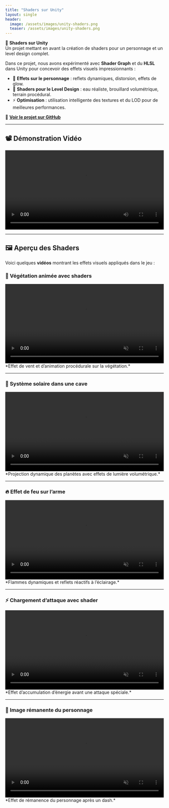 ```yaml
---
title: "Shaders sur Unity"
layout: single
header:
  image: /assets/images/unity-shaders.png
  teaser: /assets/images/unity-shaders.png
---
```


🎨 **Shaders sur Unity**  
Un projet mettant en avant la création de shaders pour un personnage et un level design complet.

Dans ce projet, nous avons expérimenté avec **Shader Graph** et du **HLSL** dans Unity pour concevoir des effets visuels impressionnants :  
- 🌟 **Effets sur le personnage** : reflets dynamiques, distorsion, effets de glow.  
- 🏰 **Shaders pour le Level Design** : eau réaliste, brouillard volumétrique, terrain procédural.  
- ⚡ **Optimisation** : utilisation intelligente des textures et du LOD pour de meilleures performances.

🔗 **[Voir le projet sur GitHub](https://github.com/Quest-Education-Group/lyo-t3-gamegear-p5-08)**  

---

## 📽️ Démonstration Vidéo  

<video controls width="100%">
  <source src="/assets/videos/unity-shaders-demo.mp4" type="video/mp4">
  Votre navigateur ne supporte pas la vidéo.
</video>

---

## 🖼️ Aperçu des Shaders  

Voici quelques **vidéos** montrant les effets visuels appliqués dans le jeu :

### 🌿 Végétation animée avec shaders  
<video autoplay loop muted playsinline width="100%">
  <source src="/assets/videos/unity-shader-vegetation.mp4" type="video/mp4">
  Votre navigateur ne supporte pas la vidéo.
</video>
*Effet de vent et d’animation procédurale sur la végétation.*  

---

### 🌌 Système solaire dans une cave  
<video autoplay loop muted playsinline width="100%">
  <source src="/assets/videos/unity-shader-solar-system.mp4" type="video/mp4">
  Votre navigateur ne supporte pas la vidéo.
</video>
*Projection dynamique des planètes avec effets de lumière volumétrique.*  

---

### 🔥 Effet de feu sur l’arme  
<video autoplay loop muted playsinline width="100%">
  <source src="/assets/videos/unity-shader-fire-weapon.mp4" type="video/mp4">
  Votre navigateur ne supporte pas la vidéo.
</video>
*Flammes dynamiques et reflets réactifs à l’éclairage.*  

---

### ⚡ Chargement d’attaque avec shader  
<video autoplay loop muted playsinline width="100%">
  <source src="/assets/videos/unity-shader-charge-attack.mp4" type="video/mp4">
  Votre navigateur ne supporte pas la vidéo.
</video>
*Effet d’accumulation d’énergie avant une attaque spéciale.*  

---

### 👤 Image rémanente du personnage  
<video autoplay loop muted playsinline width="100%">
  <source src="/assets/videos/unity-shader-ghosting.mp4" type="video/mp4">
  Votre navigateur ne supporte pas la vidéo.
</video>
*Effet de rémanence du personnage après un dash.*  
